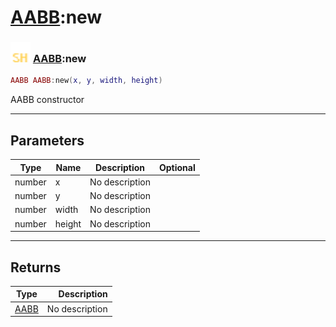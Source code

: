 # [AABB](../aabb/README.md):new

### <img src="../../.gitbook/assets/shared.png" width="32" height="32" /> [AABB](../aabb/README.md):new

```lua
AABB AABB:new(x, y, width, height)
```

AABB constructor<br>

-----------------
## Parameters

| Type   | Name | Description | Optional |
| ------ | ---- | ----------- | -------: |
| number | x | No description |   |
| number | y | No description |   |
| number | width | No description |   |
| number | height | No description |   |

-----------------
## Returns

| Type   | Description |
| ------ | ----------: |
| [AABB](../aabb/README.md) | No description |
